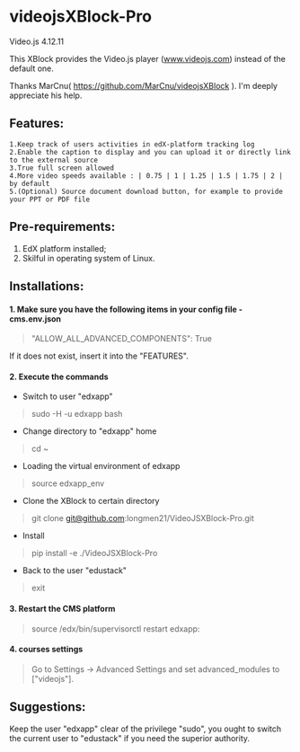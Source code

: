 videojsXBlock-Pro
=========
Video.js 4.12.11

This XBlock provides the Video.js player (www.videojs.com) instead of the default one.

Thanks MarCnu( https://github.com/MarCnu/videojsXBlock ). I'm deeply appreciate his help. 

## Features:
    1.Keep track of users activities in edX-platform tracking log
    2.Enable the caption to display and you can upload it or directly link to the external source
    3.True full screen allowed
    4.More video speeds available : | 0.75 | 1 | 1.25 | 1.5 | 1.75 | 2 | by default
    5.(Optional) Source document download button, for example to provide your PPT or PDF file

## Pre-requirements:
  1. EdX platform installed;
  2. Skilful in operating system of Linux.

## Installations:
#### 1. Make sure you have the following items in your config file - cms.env.json
  
  > "ALLOW_ALL_ADVANCED_COMPONENTS": True
  
  If it does not exist, insert it into the "FEATURES".
  
#### 2. Execute the commands
  * Switch to user "edxapp"
  
  >sudo -H -u edxapp bash
  * Change directory to "edxapp" home
  
  >cd ~
  * Loading the virtual environment of edxapp
  
  >source edxapp_env
  * Clone the XBlock to certain directory
  
  >git clone git@github.com:longmen21/VideoJSXBlock-Pro.git
  * Install
  
  >pip install -e ./VideoJSXBlock-Pro
  * Back to the user "edustack"
  
  >exit
    
#### 3. Restart the CMS platform
  
  >source /edx/bin/supervisorctl restart edxapp:

#### 4. courses settings
  
  >Go to Settings -> Advanced Settings and set advanced_modules to ["videojs"].

## Suggestions:
  Keep the user "edxapp" clear of the privilege "sudo", you ought to switch the current user to "edustack" if you need the superior authority.
